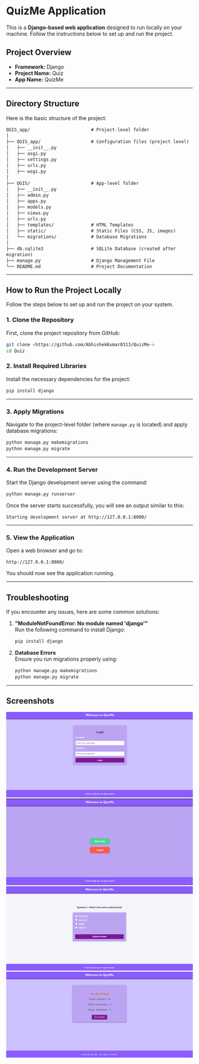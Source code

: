 # QuizMe Application

This is a **Django-based web application** designed to run locally on your machine. Follow the instructions below to set up and run the project.


## **Project Overview**

- **Framework:** Django  
- **Project Name:** Quiz  
- **App Name:** QuizMe

---

## **Directory Structure**

Here is the basic structure of the project:

```plaintext
QGIS_app/                       # Project-level folder
│
├── QGIS_app/                   # Configuration files (project level)
│   ├── __init__.py
│   ├── asgi.py
│   ├── settings.py
│   ├── urls.py
│   ├── wsgi.py
│
├── QGIS/                       # App-level folder
│   ├── __init__.py
│   ├── admin.py
│   ├── apps.py
│   ├── models.py
│   ├── views.py
│   ├── urls.py
│   ├── templates/              # HTML Templates
│   ├── static/                 # Static Files (CSS, JS, images)
│   └── migrations/             # Database Migrations
│
├── db.sqlite3                  # SQLite Database (created after migration)
├── manage.py                   # Django Management File
└── README.md                   # Project Documentation
```

---

## **How to Run the Project Locally**

Follow the steps below to set up and run the project on your system.

### **1. Clone the Repository**

First, clone the project repository from GitHub:

```bash
git clone <https://github.com/AbhishekKumar0313/QuizMe->
cd Quiz
```


### **2. Install Required Libraries**

Install the necessary dependencies for the project:

```bash
pip install django
```

---

### **3. Apply Migrations**

Navigate to the project-level folder (where `manage.py` is located) and apply database migrations:

```bash
python manage.py makemigrations
python manage.py migrate
```

---

### **4. Run the Development Server**

Start the Django development server using the command:

```bash
python manage.py runserver
```

Once the server starts successfully, you will see an output similar to this:

```plaintext
Starting development server at http://127.0.0.1:8000/
```

---

### **5. View the Application**

Open a web browser and go to:

```
http://127.0.0.1:8000/
```

You should now see the application running.

---

## **Troubleshooting**

If you encounter any issues, here are some common solutions:

1. **"ModuleNotFoundError: No module named 'django'"**  
   Run the following command to install Django:  
   ```bash
   pip install django
   ```

2. **Database Errors**  
   Ensure you run migrations properly using:  
   ```bash
   python manage.py makemigrations
   python manage.py migrate
   ```

---
## **Screenshots**
![Login Page](https://github.com/AbhishekKumar0313/QuizMe-/blob/master/Screenshot%202024-12-18%20125418.png)
![Home Page](https://github.com/AbhishekKumar0313/QuizMe-/blob/master/Screenshot%202024-12-18%20125459.png)
![Quiz Page](https://github.com/AbhishekKumar0313/QuizMe-/blob/master/Screenshot%202024-12-18%20125614.png)
![Result Page](https://github.com/AbhishekKumar0313/QuizMe-/blob/master/Screenshot%202024-12-18%20125626.png)
